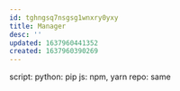 ```yaml
---
id: tghngsq7nsgsg1wnxry0yxy
title: Manager
desc: ''
updated: 1637960441352
created: 1637960390269
---
```


script:
python: pip
js: npm, yarn
  repo: same
